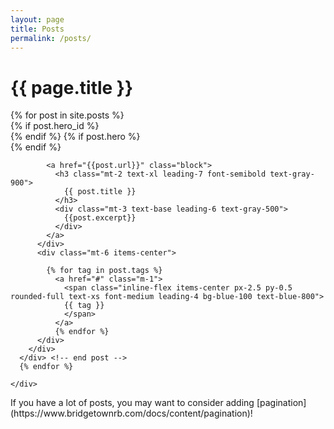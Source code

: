 ```yaml
---
layout: page
title: Posts
permalink: /posts/
---
```


<div class="relative pt-16 pb-20 px-4 sm:px-6 lg:pt-24 lg:pb-28 lg:px-8">
  <div class="absolute inset-0">
    <div class="bg-gray-400 h-1/3 sm:h-2/3"></div>
  </div>
  <div class="relative max-w-7xl mx-auto">
    <div class="text-center">
      <div class="text-center text-6xl font-extrabold leading-none tracking-tight">
        <h1 class="bg-clip-text text-transparent bg-gradient-to-r from-teal-900 to-indigo-900">
      {{ page.title }}
        </h1>
      </div>
    </div>
    <div class="mt-12 grid gap-5 max-w-lg mx-auto lg:grid-cols-3 lg:max-w-none">
      {% for post in site.posts %}
      <div class="flex flex-col rounded-lg shadow-lg overflow-hidden">
        {% if post.hero_id %}
        <div class="flex-shrink-0">
          <img class="h-48 w-full object-cover" src="https://source.unsplash.com/{{post.hero_id}}/400x200" alt="">
        </div>
        {% endif %}
        {% if post.hero %}
        <div class="flex-shrink-0">
          <img class="h-48 w-full object-cover" src="{{post.hero}}" alt="">
        </div>
        {% endif %}
        <div class="flex-1 bg-white p-6 flex flex-col justify-between">
          <div class="flex-1">

            <a href="{{post.url}}" class="block">
              <h3 class="mt-2 text-xl leading-7 font-semibold text-gray-900">
                {{ post.title }}
              </h3>
              <div class="mt-3 text-base leading-6 text-gray-500">
                {{post.excerpt}}
              </div>
            </a>
          </div>
          <div class="mt-6 items-center">
            
            {% for tag in post.tags %}
              <a href="#" class="m-1">
                <span class="inline-flex items-center px-2.5 py-0.5 rounded-full text-xs font-medium leading-4 bg-blue-100 text-blue-800">
                {{ tag }}
                </span>
              </a>
              {% endfor %}
          </div>
        </div>
      </div> <!-- end post --> 
      {% endfor %}
   
    </div>
  </div>
</div>
If you have a lot of posts, you may want to consider adding [pagination](https://www.bridgetownrb.com/docs/content/pagination)!

